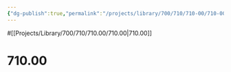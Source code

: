 ```yaml
---
{"dg-publish":true,"permalink":"/projects/library/700/710/710-00/710-00/","noteIcon":"0","created":"2024-01-24T15:24:09.133+09:00","updated":"2024-02-19T10:06:56.205+09:00"}
---
```


#[[Projects/Library/700/710/710.00/710.00\|710.00]]

# 710.00


